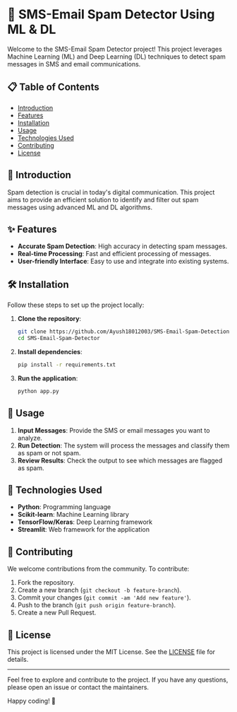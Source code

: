# 📧 SMS-Email Spam Detector Using ML & DL

Welcome to the SMS-Email Spam Detector project! This project leverages Machine Learning (ML) and Deep Learning (DL) techniques to detect spam messages in SMS and email communications.

## 📋 Table of Contents
- [Introduction](#introduction)
- [Features](#features)
- [Installation](#installation)
- [Usage](#usage)
- [Technologies Used](#technologies-used)
- [Contributing](#contributing)
- [License](#license)

## 📖 Introduction
Spam detection is crucial in today's digital communication. This project aims to provide an efficient solution to identify and filter out spam messages using advanced ML and DL algorithms.

## ✨ Features
- **Accurate Spam Detection**: High accuracy in detecting spam messages.
- **Real-time Processing**: Fast and efficient processing of messages.
- **User-friendly Interface**: Easy to use and integrate into existing systems.

## 🛠️ Installation
Follow these steps to set up the project locally:

1. **Clone the repository**:
    ```bash
    git clone https://github.com/Ayush18012003/SMS-Email-Spam-Detection-App.git
    cd SMS-Email-Spam-Detector
    ```

2. **Install dependencies**:
    ```bash
    pip install -r requirements.txt
    ```

3. **Run the application**:
    ```bash
    python app.py
    ```

## 🚀 Usage
1. **Input Messages**: Provide the SMS or email messages you want to analyze.
2. **Run Detection**: The system will process the messages and classify them as spam or not spam.
3. **Review Results**: Check the output to see which messages are flagged as spam.

## 🧰 Technologies Used
- **Python**: Programming language
- **Scikit-learn**: Machine Learning library
- **TensorFlow/Keras**: Deep Learning framework
- **Streamlit**: Web framework for the application

## 🤝 Contributing
We welcome contributions from the community. To contribute:

1. Fork the repository.
2. Create a new branch (`git checkout -b feature-branch`).
3. Commit your changes (`git commit -am 'Add new feature'`).
4. Push to the branch (`git push origin feature-branch`).
5. Create a new Pull Request.

## 📄 License
This project is licensed under the MIT License. See the [LICENSE](LICENSE) file for details.

---

Feel free to explore and contribute to the project. If you have any questions, please open an issue or contact the maintainers.

Happy coding! 🎉
